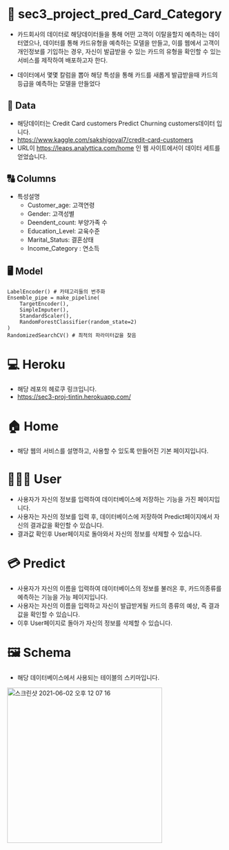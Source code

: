 # 📄 sec3_project_pred_Card_Category
- 카드회사의 데이터로 해당데이터들을 통해 어떤 고객이 이탈을할지 예측하는 데이터였으나, 데이터를 통해 카드유형을 예측하는 모델을 만들고, 이를 웹에서 고객이 개인정보를 기입하는 경우, 자신이 발급받을 수 있는 카드의 유형을 확인할 수 있는 서비스를 제작하여 배포하고자 한다.

- 데이터에서 몇몇 칼럼을 뽑아 해당 특성을 통해 카드를 새롭게 발급받을때 카드의 등급을 예측하는 모델을 만들었다

## 📃 Data
- 해당데이터는 Credit Card customers Predict Churning customers데이터 입니다.
- https://www.kaggle.com/sakshigoyal7/credit-card-customers
- URL이 https://leaps.analyttica.com/home 인 웹 사이트에서이 데이터 세트를 얻었습니다.

## 🔠 Columns
- 특성설명
    - Customer_age: 고객연령
    - Gender: 고객성별
    - Deendent_count: 부양가족 수
    - Education_Level: 교육수준
    - Marital_Status: 결혼상태
    - Income_Category : 연소득

## 🖥️ Model
```
LabelEncoder() # 카테고리들의 번주화
Ensemble_pipe = make_pipeline(
    TargetEncoder(),
    SimpleImputer(),
    StandardScaler(), 
    RandomForestClassifier(random_state=2)
)
RandomizedSearchCV() # 최적의 파라미터값을 찾음
```


# 💻 Heroku
- 해당 레포의 헤로쿠 링크입니다.
- https://sec3-proj-tintin.herokuapp.com/

# 🏠 Home
- 해당 웹의 서비스를 설명하고, 사용할 수 있도록 만들어진 기본 페이지입니다.

# 🧑‍🤝‍🧑 User
- 사용자가 자신의 정보를 입력하여 데이터베이스에 저장하는 기능을 가진 페이지입니다.
- 사용자는 자신의 정보를 입력 후, 데이터베이스에 저장하여 Predict페이지에서 자신의 결과값을 확인할 수 있습니다.
- 결과값 확인후 User페이지로 돌아와서 자신의 정보를 삭제할 수 있습니다.

# 💳 Predict
- 사용자가 자신의 이름을 입력하여 데이터베이스의 정보를 불러온 후, 카드의종류를 예측하는 기능을 가능 페이지입니다.
- 사용자는 자신의 이름을 입력하고 자신이 발급받게될 카드의 종류의 예상, 즉 결과값을 확인할 수 있습니다.
- 이후 User페이지로 돌아가 자신의 정보를 삭제할 수 있습니다.

# 🖼️ Schema
- 해당 데이터베이스에서 사용되는 테이블의 스키마입니다.
<img width="359" alt="스크린샷 2021-06-02 오후 12 07 16" src="https://user-images.githubusercontent.com/73811590/120418226-14b9cc00-c39b-11eb-8bb7-6e6cf6360bb0.png">

